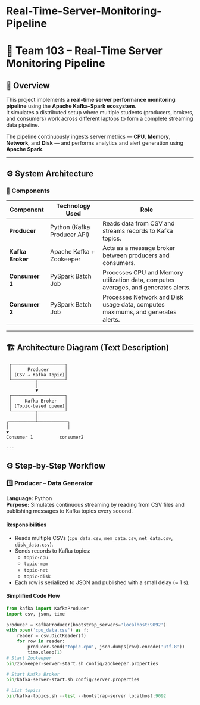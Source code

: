 # Real-Time-Server-Monitoring-Pipeline
# 🧠 Team 103 – Real-Time Server Monitoring Pipeline 

## 📘 Overview
This project implements a **real-time server performance monitoring pipeline** using the **Apache Kafka–Spark ecosystem**.  
It simulates a distributed setup where multiple students (producers, brokers, and consumers) work across different laptops to form a complete streaming data pipeline.

The pipeline continuously ingests server metrics — **CPU**, **Memory**, **Network**, and **Disk** — and performs analytics and alert generation using **Apache Spark**.

---

## ⚙️ System Architecture

### **🔹 Components**
| **Component** | **Technology Used** | **Role** |
|----------------|---------------------|-----------|
| **Producer** | Python (Kafka Producer API) | Reads data from CSV and streams records to Kafka topics. |
| **Kafka Broker** | Apache Kafka + Zookeeper | Acts as a message broker between producers and consumers. |
| **Consumer 1** | PySpark Batch Job | Processes CPU and Memory utilization data, computes averages, and generates alerts. |
| **Consumer 2** | PySpark Batch Job | Processes Network and Disk usage data, computes maximums, and generates alerts. |

---

## 🏗️ Architecture Diagram (Text Description)
     ┌────────────────────┐
     │      Producer      │
     │ (CSV → Kafka Topic)│
     └─────────┬──────────┘
               │
               ▼
     ┌────────────────────┐
     │     Kafka Broker   │
     │ (Topic-based queue)│
     └─────────┬──────────┘
               │
    ┌──────────┴───────────┐
    │                      │
    ▼                      
    Consumer 1          consumer2

    ---

## ⚙️ Step-by-Step Workflow

### **1️⃣ Producer – Data Generator**
**Language:** Python  
**Purpose:** Simulates continuous streaming by reading from CSV files and publishing messages to Kafka topics every second.

#### **Responsibilities**
- Reads multiple CSVs (`cpu_data.csv`, `mem_data.csv`, `net_data.csv`, `disk_data.csv`).
- Sends records to Kafka topics:
  - `topic-cpu`
  - `topic-mem`
  - `topic-net`
  - `topic-disk`
- Each row is serialized to JSON and published with a small delay (≈ 1 s).

#### **Simplified Code Flow**
```python
from kafka import KafkaProducer
import csv, json, time

producer = KafkaProducer(bootstrap_servers='localhost:9092')
with open('cpu_data.csv') as f:
    reader = csv.DictReader(f)
    for row in reader:
        producer.send('topic-cpu', json.dumps(row).encode('utf-8'))
        time.sleep(1)
# Start Zookeeper
bin/zookeeper-server-start.sh config/zookeeper.properties

# Start Kafka Broker
bin/kafka-server-start.sh config/server.properties

# List topics
bin/kafka-topics.sh --list --bootstrap-server localhost:9092

